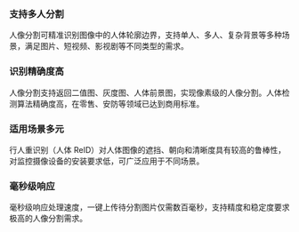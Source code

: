 ### 支持多人分割
人像分割可精准识别图像中的人体轮廓边界，支持单人、多人、复杂背景等多种场景，满足图片、短视频、影视剧等不同类型的需求。

### 识别精确度高
人像分割支持返回二值图、灰度图、人体前景图，实现像素级的人像分割。人体检测算法精确度高，在零售、安防等领域已达到商用标准。

### 适用场景多元
行人重识别（人体 ReID）对人体图像的遮挡、朝向和清晰度具有较高的鲁棒性，对监控摄像设备的安装要求低，可广泛应用于不同场景。

### 毫秒级响应
毫秒级响应处理速度，一键上传待分割图片仅需数百毫秒，支持精度和稳定度要求极高的人像分割需求。
